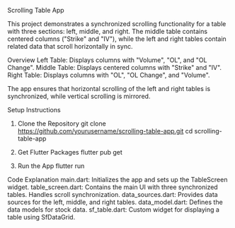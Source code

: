 Scrolling Table App

This project demonstrates a synchronized scrolling functionality for a table with three sections: left, middle, and right. The middle table contains centered columns ("Strike" and "IV"), while the left and right tables contain related data that scroll horizontally in sync.

Overview
Left Table: Displays columns with "Volume", "OL", and "OL Change".
Middle Table: Displays centered columns with "Strike" and "IV".
Right Table: Displays columns with "OL", "OL Change", and "Volume".

The app ensures that horizontal scrolling of the left and right tables is synchronized, while vertical scrolling is mirrored.


Setup Instructions
  1. Clone the Repository
    git clone https://github.com/yourusername/scrolling-table-app.git
    cd scrolling-table-app

  2. Get Flutter Packages
     flutter pub get

  3. Run the App
     flutter run

Code Explanation
  main.dart: Initializes the app and sets up the TableScreen widget.
  table_screen.dart: Contains the main UI with three synchronized tables. Handles scroll synchronization.
  data_sources.dart: Provides data sources for the left, middle, and right tables.
  data_model.dart: Defines the data models for stock data.
  sf_table.dart: Custom widget for displaying a table using SfDataGrid.

